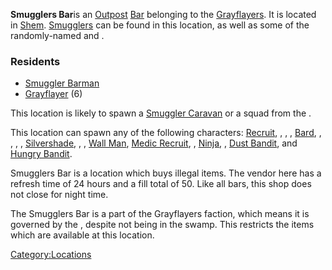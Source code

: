 **Smugglers Bar**is an [Outpost](Outpost_s-IV.md "wikilink")
[Bar](Bar.md "wikilink") belonging to the
[Grayflayers](Grayflayers.md "wikilink"). It is located in
[Shem](Shem.md "wikilink"). [Smugglers](Smuggler.md "wikilink") can be found
in this location, as well as some of the randomly-named [](Unique_Recruits.md) and [](Generic_Recruits.md).

### Residents

- [Smuggler Barman](Smuggler_Barman "wikilink")
- [Grayflayer](Grayflayer.md "wikilink") (6)

This location is likely to spawn a [Smuggler
Caravan](Smuggler_Caravan "wikilink") or a squad from the [](03%20-%20Projects%20&%20Wikis/Kenshi/Kenshi%20Wiki/Kenshi%20Wiki%20Template/Mercenary_Guild.md).

This location can spawn any of the following characters:
[Recruit](Recruit.md "wikilink"), [](Adventurer_Recruit.md), [](Fighter_Recruit.md), [](Amateur_Recruit.md), [Bard](Bard.md "wikilink"), [](Ex-Slave_Recruit.md), [](Outlaw_Recruit.md), [](Tenacious_Recruit.md), [](Recruit_Seeking_Revenge.md),
[Silvershade](Silvershade.md "wikilink"), [](Outlaw_Medic.md), [](Engineer_Recruit.md), [Wall Man](Wall_Man.md "wikilink"),
[Medic Recruit](Medic_Recruit.md "wikilink"), [](Flotsam_Ninja.md), [Ninja](Ninja.md "wikilink"), [](Sand_Ninja.md), [Dust Bandit](Dust_Bandit.md "wikilink"),
and [Hungry Bandit](Hungry_Bandit.md "wikilink").

Smugglers Bar is a location which buys illegal items. The vendor here
has a refresh time of 24 hours and a fill total of 50. Like all bars,
this shop does not close for night time.

The Smugglers Bar is a part of the Grayflayers faction, which means it
is governed by the [](Swamper_Trade_Culture.md), despite not being in the
swamp. This restricts the items which are available at this location.

[Category:Locations](Category:Locations "wikilink")